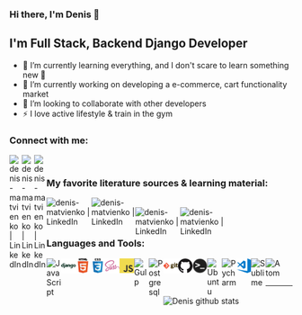 ### Hi there, I'm Denis 👋


## I'm Full Stack, Backend Django Developer

- 🌱 I’m currently learning everything, and I don't scare to learn something new 🤣
- 🔭 I’m currently working on developing a e-commerce, cart functionality market
- 👯 I’m looking to collaborate with other developers
- ⚡ I love active lifestyle & train in the gym



### Connect with me:

[<img align="left" alt="denis-matvienko | LinkedIn" width="22px" src="https://image.flaticon.com/icons/svg/174/174857.svg" />][linkedin]
[<img align="left" alt="denis-matvienko | LinkedIn" width="22px" src="https://upload.wikimedia.org/wikipedia/commons/2/21/VK.com-logo.svg" />][vk]
[<img align="left" alt="denis-matvienko | LinkedIn" width="22px" src="https://upload.wikimedia.org/wikipedia/commons/9/96/Instagram.svg" />][instagram]
<br />

### My favorite literature sources & learning material:
[<img align="left" alt="denis-matvienko | LinkedIn" width="80px" src="https://img1.labirint.ru/bookstore/books/713013/big.jpg"/>][Learning_python]
[<img align="left" alt="denis-matvienko | LinkedIn" width="78px" src="https://s1.livelib.ru/boocover/1001235402/o/a581/Swaroop_C_H__A_Byte_of_Python.jpeg" />][A_byte_of_python]<br/>
[<img align="left" alt="denis-matvienko | LinkedIn" width="80px" src="https://icon-library.com/images/django-icon/django-icon-0.jpg" />][Django]
[<img align="left" alt="denis-matvienko | LinkedIn" width="78px" src="https://pbs.twimg.com/profile_images/1210100730247430144/6yncfskW_400x400.jpg" />][MIPT]

<br />

### Languages and Tools:
<img align="left" alt="JavaScript" width="26px" src="https://upload.wikimedia.org/wikipedia/commons/thumb/c/c3/Python-logo-notext.svg/1024px-Python-logo-notext.svg.png"/>
<img align="left" alt="Django" width="26px" src="https://raw.githubusercontent.com/github/explore/80688e429a7d4ef2fca1e82350fe8e3517d3494d/topics/django/django.png" />
<img align="left" alt="HTML5" width="26px" src="https://raw.githubusercontent.com/github/explore/80688e429a7d4ef2fca1e82350fe8e3517d3494d/topics/html/html.png" />
<img align="left" alt="CSS3" width="26px" src="https://raw.githubusercontent.com/github/explore/80688e429a7d4ef2fca1e82350fe8e3517d3494d/topics/css/css.png" />
<img align="left" alt="Sass" width="26px" src="https://raw.githubusercontent.com/github/explore/80688e429a7d4ef2fca1e82350fe8e3517d3494d/topics/sass/sass.png" />
<img align="left" alt="JavaScript" width="26px" src="https://raw.githubusercontent.com/github/explore/80688e429a7d4ef2fca1e82350fe8e3517d3494d/topics/javascript/javascript.png"/>
<img align="left" alt="Gulp" width="26px" src="https://upload.wikimedia.org/wikipedia/commons/7/72/Gulp.js_Logo.svg"/>
<img align="left" alt="Postgresql" width="26px" src="https://upload.wikimedia.org/wikipedia/commons/2/29/Postgresql_elephant.svg" />
<img align="left" alt="Git" width="26px" src="https://raw.githubusercontent.com/github/explore/80688e429a7d4ef2fca1e82350fe8e3517d3494d/topics/git/git.png" />
<img align="left" alt="GitHub" width="26px" src="https://raw.githubusercontent.com/github/explore/78df643247d429f6cc873026c0622819ad797942/topics/github/github.png" />
<img align="left" alt="Terminal" width="26px" src="https://raw.githubusercontent.com/github/explore/80688e429a7d4ef2fca1e82350fe8e3517d3494d/topics/terminal/terminal.png" />
<img align="left" alt="Ubuntu" width="26px" src="https://upload.wikimedia.org/wikipedia/commons/a/ab/Logo-ubuntu_cof-orange-hex.svg" />
<img align="left" alt="Pycharm" width="26px" src="https://upload.wikimedia.org/wikipedia/commons/a/a1/PyCharm_Logo.svg" />
<img align="left" alt="Visual Studio Code" width="26px" src="https://raw.githubusercontent.com/github/explore/80688e429a7d4ef2fca1e82350fe8e3517d3494d/topics/visual-studio-code/visual-studio-code.png" />
<img align="left" alt="Sublime" width="26px" src="https://cdn.jsdelivr.net/npm/simple-icons@3.7.0/icons/sublimetext.svg" />
<img align="left" alt="Atom" width="26px" src="https://upload.wikimedia.org/wikipedia/commons/thumb/8/80/Atom_editor_logo.svg/1200px-Atom_editor_logo.svg.png"/>

<br />
<br />

---
![Denis github stats](https://github-readme-stats.vercel.app/api?username=DenisMatvienko&hide=stars,prs)
<br />



[vk]: https://vk.com/dmatvienkoo
[linkedin]: https://www.linkedin.com/in/denis-matvienko-bb8bb81a2/
[instagram]: https://www.instagram.com/matvienkoda/
[Learning_python]: https://www.ozon.ru/context/detail/id/156082566/?utm_source=google&utm_medium=cpc&utm_campaign=RF_Product_Shopping_Books_newclients&gclid=CjwKCAjw19z6BRAYEiwAmo64LeEsszjFSgF337_pkZ54TWUync-5KAgovAwGNgQtLYR120t3mzIP1BoCh58QAvD_BwE
[A_byte_of_python]: http://wombat.org.ua/AByteOfPython/AByteofPythonRussian-2.02.pdf
[Django]:https://docs.djangoproject.com/en/dev/
[MIPT]:https://www.youtube.com/playlist?list=PLRDzFCPr95fLuusPXwvOPgXzBL3ZTzybY